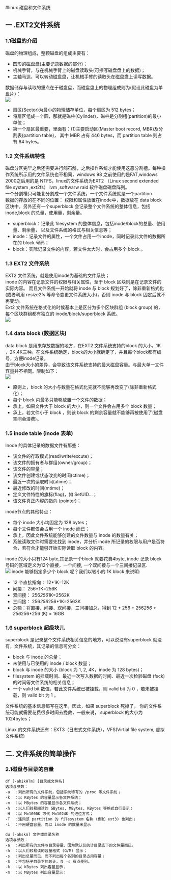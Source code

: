 #linux 磁盘和文件系统
## 一 .EXT2文件系统
### 1.1磁盘的介绍
磁盘的物理组成，整颗磁盘的组成主要有：<br>

- 圆形的磁盘盘(主要记录数据的部分)；<br>
- 机械手臂，与在机械手臂上的磁盘读取头(可擦写磁盘盘上的数据)；<br>
- 主轴马达，可以转动磁盘盘，让机械手臂的读取头在磁盘盘上读写数据。<br>

数据储存与读取的重点在于磁盘盘，而磁盘盘上的物理组成则为(假设此磁盘为单盘片）：<br>
![](https://i.imgur.com/CpXevdr.png)

- 扇区(Sector)为最小的物理储存单位，每个扇区为 512 bytes；
- 将扇区组成一个圆，那就是磁柱(Cylinder)，磁柱是分割槽(partition)的最小单位；
- 第一个扇区最重要，里面有：(1)主要启动区(Master boot record, MBR)及分割表(partition table)， 其中 MBR 占有 446 bytes，而 partition table 则占有 64 bytes。

	
### 1.2 文件系统特性
磁盘分区完毕之后还需要进行鸽石斛，之后操作系统才能使用这恶分割槽。每种操作系统所示用的文件系统也不相同，windows 98 之前使用的是FAT,windows 2000之后用的是 NTFS，linux的文件系统为EXT2 （Linux second extended file system ,ext2fs）
lvm ,softwarw raid  软件磁盘磁盘阵列。<br>
一个分割槽只可能北分割成一个文件系统，一个文件系统就是一个partition<br>
数据的存放的在不同的位置：
权限和属性放置在inode中，数据放在 data block 区块中。另外还有一个superblock 会记录整个文件系统的整体信息，包括inode,block 的总量，使用量，剩余量。<br>

- superblock：记录此 filesystem 的整体信息，包括inode/block的总量、使用量、剩余量， 以及文件系统的格式与相关信息等；
- inode：记录文件的属性，一个文件占用一个inode，同时记录此文件的数据所在的 block 号码；
- block：实际记录文件的内容，若文件太大时，会占用多个 block 。<br>

### 1.3 EXT2 文件系统
EXT2 文件系统，就是使用inode为基础的文件系统；<br>
inode 的内容在记录文件的权限与相关属性，至于 block 区块则是在记录文件的实际内容。 而且文件系统一开始就将 inode 与 block 规划好了，除非重新格式化(或者利用 resize2fs 等命令变更文件系统大小)，否则 inode 与 block 固定后就不再变动。<br>
Ext2 文件系统在格式化的时候基本上是区分为多个区块群组 (block group) 的，每个区块群组都有独立的 inode/block/superblock 系统。<br>
![](https://i.imgur.com/CntUJfN.png)

### 1.4 data block (数据区块)
data block 是用来存放数据的地方，在EXT2 文件系统支持的block 的大小，1K ，2K,4K三种。在文件系统确定，block的大小就确定了，并且每个block都有编号，方便inode记录。<br>
由于block大小的差异，会导致该文件系统支持的最大磁盘容量。与最大单一文件容量并不相同。限制如下：<br>
![](https://i.imgur.com/2BIC8Ud.png)

- 原则上，block 的大小与数量在格式化完就不能够再改变了(除非重新格式化)；
- 每个 block 内最多只能够放置一个文件的数据；
- 承上，如果文件大于 block 的大小，则一个文件会占用多个 block 数量；
- 承上，若文件小于 block ，则该 block 的剩余容量就不能够再被使用了(磁盘空间会浪费)。

### 1.5 inode table (inode 表单)
Inode 的具体记录的数据文件有那些：<br>
- 该文件的存取模式(read/write/excute)；
- 该文件的拥有者与群组(owner/group)；
- 该文件的容量；
- 该文件创建或状态改变的时间(ctime)；
- 最近一次的读取时间(atime)；
- 最近修改的时间(mtime)；
- 定义文件特性的旗标(flag)，如 SetUID...；
- 该文件真正内容的指向 (pointer)；

inode节点的其他特点：
- 每个 inode 大小均固定为 128 bytes；
- 每个文件都仅会占用一个 inode 而已；
- 承上，因此文件系统能够创建的文件数量与 inode 的数量有关；
- 系统读取文件时需要先找到 inode，并分析 inode 所记录的权限与用户是否符合，若符合才能够开始实际读取 block 的内容。

inode 的大小只有124 byte,其记录一个block 就要花费4byte, inode 记录 block 号码的区域定义为12个直接，一个间接, 一个双间接与一个三间接记录区.<br>
![](https://i.imgur.com/WdkkxcB.png)
inode 能够指定多少个 block 呢？我们以较小的 1K block 来说明:

- 12 个直接指向： 12*1K=12K
- 间接： 256*1K=256K<br>
- 双间接： 256*256*1K=2562K
- 三间接： 256*256*256*1K=2563K
- 总额：将直接、间接、双间接、三间接加总，得到 12 + 256 + 256*256 + 256*256*256 (K) = 16GB<br>

### 1.6 superblock 超级块儿<br>
superblock 是记录整个文件系统相关信息的地方，可以说没有superblock 就没有，文件系统，其记录的信息可分文：<br>

- block 与 inode 的总量；
- 未使用与已使用的 inode / block 数量；
- block 与 inode 的大小 (block 为 1, 2, 4K，inode 为 128 bytes)；
- filesystem 的挂载时间、最近一次写入数据的时间、最近一次检验磁盘 (fsck) 的时间等文件系统的相关信息；
- 一个 valid bit 数值，若此文件系统已被挂载，则 valid bit 为 0 ，若未被挂载，则 valid bit 为 1 。<br>

文件系统的基本信息都写在这里，因此，如果 superblock 死掉了， 你的文件系统可能就需要花费很多时间去挽救，一般来说， superblock 的大小为 1024bytes；<br>

Linux  的文件系统还有：EXT3（日志式文件系统），VFS(Virtial file system, 虚拟文件系统)<br>

## 二. 文件系统的简单操作
### 2.1磁盘与目录的容量
    df [-ahikHTm] [目录或文件名]
    选项与参数：
    -a  ：列出所有的文件系统，包括系统特有的 /proc 等文件系统；
    -k  ：以 KBytes 的容量显示各文件系统；
    -m  ：以 MBytes 的容量显示各文件系统；
    -h  ：以人们较易阅读的 GBytes, MBytes, KBytes 等格式自行显示；
    -H  ：以 M=1000K 取代 M=1024K 的进位方式；
    -T  ：连同该 partition 的 filesystem 名称 (例如 ext3) 也列出；
    -i  ：不用硬盘容量，而以 inode 的数量来显示

    du [-ahskm] 文件或目录名称
    选项与参数：
    -a  ：列出所有的文件与目录容量，因为默认仅统计目录底下的文件量而已。
    -h  ：以人们较易读的容量格式 (G/M) 显示；
    -s  ：列出总量而已，而不列出每个各别的目录占用容量；
    -S  ：不包括子目录下的总计，与 -s 有点差别。
    -k  ：以 KBytes 列出容量显示；
    -m  ：以 MBytes 列出容量显示；



